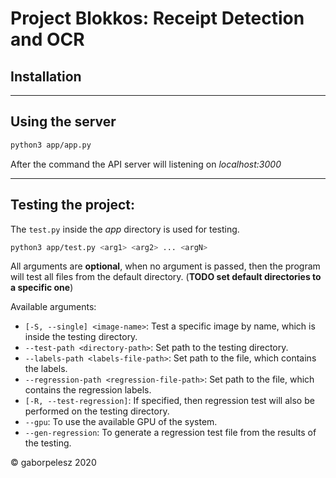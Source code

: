# Project Blokkos: Receipt Detection and OCR

## Installation

---

## Using the server

```bash
python3 app/app.py
```

After the command the API server will listening on *localhost:3000*

---

## Testing the project:

The `test.py` inside the *app* directory is used for testing.

```bash
python3 app/test.py <arg1> <arg2> ... <argN>
```

All arguments are **optional**, when no argument is passed, then the program will test all files from the default directory. (**TODO set default directories to a specific one**)

Available arguments:

* `[-S, --single] <image-name>`: Test a specific image by name, which is inside the testing directory.
* `--test-path <directory-path>`: Set path to the testing directory.
* `--labels-path <labels-file-path>`: Set path to the file, which contains the labels.
* `--regression-path <regression-file-path>`: Set path to the file, which contains the regression labels.
* `[-R, --test-regression]`: If specified, then regression test will also be performed on the testing directory.
* `--gpu`: To use the available GPU of the system.
* `--gen-regression`: To generate a regression test file from the results of the testing.

© gaborpelesz 2020